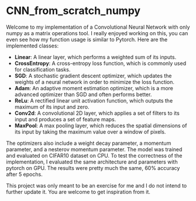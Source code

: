# CNN_from_scratch_numpy
Welcome to my implementation of a Convolutional Neural Network with only numpy as a matrix operations tool. I really enjoyed working on this, you can even see how my function usage is similar to Pytorch. Here are the implemented classes:

- **Linear**: A linear layer, which performs a weighted sum of its inputs.
- **CrossEntropy**: A cross-entropy loss function, which is commonly used for classification tasks.
- **SGD**: A stochastic gradient descent optimizer, which updates the weights of a neural network in order to minimize the loss function.
- **Adam**: An adaptive moment estimation optimizer, which is a more advanced optimizer than SGD and often performs better.
- **ReLu**: A rectified linear unit activation function, which outputs the maximum of its input and zero.
- **Conv2d**: A convolutional 2D layer, which applies a set of filters to its input and produces a set of feature maps.
- **MaxPool**: A max pooling layer, which reduces the spatial dimensions of its input by taking the maximum value over a window of pixels.

The optimizers also include a weight decay parameter, a momentum parameter, and a nesterov momentum parameter. The model was trained and evaluated on CIFAR10 dataset on CPU. To test the correctness of the implementation, I evaluated the same architecture and parameters with pytorch on GPU. The results were pretty much the same, 60% accuracy after 5 epochs.

This project was only meant to be an exercise for me and I do not intend to further update it. You are welcome to get inspiration from it.